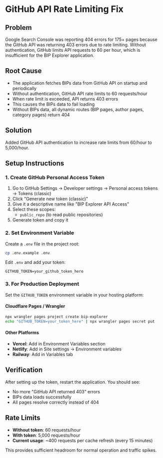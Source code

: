 # GitHub API Rate Limiting Fix

## Problem
Google Search Console was reporting 404 errors for 175+ pages because the GitHub API was returning 403 errors due to rate limiting. Without authentication, GitHub limits API requests to 60 per hour, which is insufficient for the BIP Explorer application.

## Root Cause
- The application fetches BIPs data from GitHub API on startup and periodically
- Without authentication, GitHub API rate limits to 60 requests/hour
- When rate limit is exceeded, API returns 403 errors
- This causes the BIPs data to fail loading
- Without BIPs data, all dynamic routes (BIP pages, author pages, category pages) return 404

## Solution
Added GitHub API authentication to increase rate limits from 60/hour to 5,000/hour.

## Setup Instructions

### 1. Create GitHub Personal Access Token
1. Go to GitHub Settings → Developer settings → Personal access tokens → Tokens (classic)
2. Click "Generate new token (classic)"
3. Give it a descriptive name like "BIP Explorer API Access"
4. Select these scopes:
   - `public_repo` (to read public repositories)
5. Generate token and copy it

### 2. Set Environment Variable
Create a `.env` file in the project root:

```bash
cp .env.example .env
```

Edit `.env` and add your token:
```
GITHUB_TOKEN=your_github_token_here
```

### 3. For Production Deployment
Set the `GITHUB_TOKEN` environment variable in your hosting platform:

#### Cloudflare Pages / Wrangler
```bash
npx wrangler pages project create bip-explorer
echo "GITHUB_TOKEN=your_token_here" | npx wrangler pages secret put
```

#### Other Platforms
- **Vercel**: Add in Environment Variables section
- **Netlify**: Add in Site settings → Environment variables
- **Railway**: Add in Variables tab

## Verification
After setting up the token, restart the application. You should see:
- No more "GitHub API returned 403" errors
- BIPs data loads successfully
- All pages resolve correctly instead of 404

## Rate Limits
- **Without token**: 60 requests/hour
- **With token**: 5,000 requests/hour
- **Current usage**: ~400 requests per cache refresh (every 15 minutes)

This provides sufficient headroom for normal operation and traffic spikes.